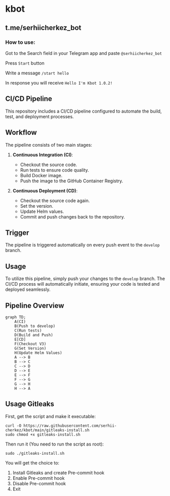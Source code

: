 # kbot
## t.me/serhiicherkez_bot

### How to use:

Got to the Search field in your Telegram app and paste `@serhiicherkez_bot`

Press `Start` button

Write a message `/start hello`

In response you will receive `Hello I'm Kbot 1.0.2!`

## CI/CD Pipeline

This repository includes a CI/CD pipeline configured to automate the build, test, and deployment processes.

## Workflow

The pipeline consists of two main stages:

1. **Continuous Integration (CI)**:
   - Checkout the source code.
   - Run tests to ensure code quality.
   - Build Docker image.
   - Push the image to the GitHub Container Registry.

2. **Continuous Deployment (CD)**:
   - Checkout the source code again.
   - Set the version.
   - Update Helm values.
   - Commit and push changes back to the repository.

## Trigger
The pipeline is triggered automatically on every push event to the `develop` branch.

## Usage
To utilize this pipeline, simply push your changes to the `develop` branch. The CI/CD process will automatically initiate, ensuring your code is tested and deployed seamlessly.

## Pipeline Overview
```mermaid
graph TD;
    A(CI)
    B(Push to develop)
    C(Run tests)
    D(Build and Push)
    E[CD]
    F(Checkout V3)
    G(Set Version)
    H(Update Helm Values)
    A --> B
    B --> C
    C --> D
    D --> E
    E --> F
    F --> G
    G --> H
    H --> A
```
## Usage Gitleaks
First, get the script and make it executable:
```
curl -O https://raw.githubusercontent.com/serhii-cherkez/kbot/main/gitleaks-install.sh
sudo chmod +x gitleaks-install.sh
```
Then run it (You need to run the script as root):
```
sudo ./gitleaks-install.sh
```
You will get the choice to:
1. Install Gitleaks and create Pre-commit hook
2. Enable Pre-commit hook
3. Disable Pre-commit hook
4. Exit


